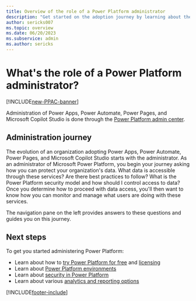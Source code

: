 ```yaml
---
title: Overview of the role of a Power Platform administrator
description: "Get started on the adoption journey by learning about the role of a Microsoft Power Platform administrator."
author: sericks007
ms.topic: overview
ms.date: 06/20/2023
ms.subservice: admin
ms.author: sericks
---
```


# What's the role of a Power Platform administrator?

[!INCLUDE[new-PPAC-banner](~/includes/new-PPAC-banner.md)]

Administration of Power Apps, Power Automate, Power Pages, and Microsoft Copilot Studio is done through the [Power Platform admin center](https://admin.powerplatform.microsoft.com).


## Administration journey
The evolution of an organization adopting Power Apps, Power Automate, Power Pages, and Microsoft Copilot Studio starts with the administrator. As an administrator of Microsoft Power Platform, you begin your journey asking how you can protect your organization's data. What data is accessible through these services? Are there best practices to follow? What is the Power Platform security model and how should I control access to data? Once you determine how to proceed with data access, you'll then want to know how you can monitor and manage what users are doing with these services.

The navigation pane on the left provides answers to these questions and guides you on this journey.

## Next steps
To get you started administering Power Platform:
* Learn about how to [try Power Platform for free](try-powerapps-dynamics-365.md) and [licensing](pricing-billing-skus.md)
* Learn about [Power Platform environments](environments-overview.md)
* Learn about [security in Power Platform](security/overview.md)
* Learn about various [analytics and reporting options](analytics-common-data-service.md)


[!INCLUDE[footer-include](../includes/footer-banner.md)]
